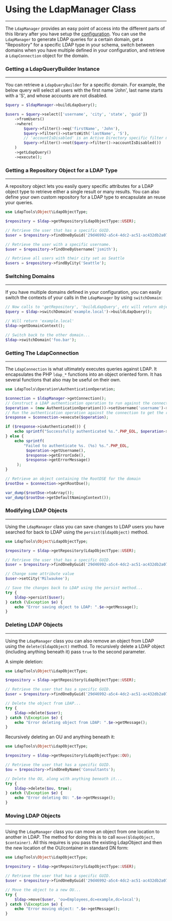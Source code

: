 # Using the LdapManager Class
-----------------------------

The `LdapManager` provides an easy point of access into the different parts of this library after you have setup the
[configuration](../reference/Main-Configuration.md). You can use the `LdapManager` to generate LDAP queries for a
certain domain, get a "Repository" for a specific LDAP type in your schema, switch between domains when you have 
multiple defined in your configuration, and retrieve a `LdapConnection` object for the domain.

### Getting a LdapQueryBuilder Instance
---------------------------------------

You can retrieve a `LdapQueryBuilder` for a specific domain. For example, the below query will select all users with 
the first name 'John', last name starts with a 'S', and whose accounts are not disabled.

```php
$query = $ldapManager->buildLdapQuery();

$users = $query->select(['username', 'city', 'state', 'guid'])
    ->fromUsers()
    ->where(
        $query->filter()->eq('firstName', 'John'),
        $query->filter()->startsWith('lastName', 'S'),
        // 'accountIsDisabled' is an Active Directory specific filter method. Negate a statement using 'not'.
        $query->filter()->not($query->filter()->accountIsDisabled())
    )
    ->getLdapQuery()
    ->execute();
```

### Getting a Repository Object for a LDAP Type
-----------------------------------------------

A repository object lets you easily query specific attributes for a LDAP object type to retrieve either a single result
or many results. You can also define your own custom repository for a LDAP type to encapsulate an reuse your queries.
 
```php
use LdapTools\Object\LdapObjectType;

$repository = $ldap->getRepository(LdapObjectType::USER);

// Retrieve the user that has a specific GUID.
$user = $repository->findOneByGuid('29d46992-a5c4-4dc2-ac51-ac432db2a078');

// Retrieve the user with a specific username.
$user = $repository->findOneByUsername('jsmith');

// Retrieve all users with their city set as Seattle
$users = $repository->findByCity('Seattle');
```

### Switching Domains
---------------------

If you have multiple domains defined in your configuration, you can easily switch the contexts of your calls in the
`LdapManager` by using `switchDomain`:

```php
// Now calls to 'getRepository', 'buildLdapQuery', etc will return objects that execute in the context of this domain.
$query = $ldap->switchDomain('example.local')->buildLdapQuery();

// Will return 'example.local'
$ldap->getDomainContext();

// Switch back to the other domain...
$ldap->switchDomain('foo.bar');
```

### Getting The LdapConnection
------------------------------

The `LdapConnection` is what ultimately executes queries against LDAP. It encapsulates the PHP `ldap_*` functions into
an object oriented form. It has several functions that also may be useful on their own.
 
```php
use LdapTools\Operation\AuthenticationOperation;

$connection = $ldapManager->getConnection();
// Construct a LDAP authentication operation to run against the connection...
$operation = (new AuthenticationOperation())->setUsername('username')->setPassword('password');
// Run the authentication operation against the connection to get the response object...
$response = $connection->execute($operation);

if ($response->isAuthenticated()) {
    echo sprintf("Successfully authenticated %s.".PHP_EOL, $operation->getUsername());
} else {
    echo sprintf(
        "Failed to authenticate %s. (%s) %s.".PHP_EOL,
         $operation->getUsername(),
         $response->getErrorCode(),
         $response->getErrorMessage()
     );
}

// Retrieve an object containing the RootDSE for the domain
$rootDse = $connection->getRootDse();

var_dump($rootDse->toArray());
var_dump($rootDse->getDefaultNamingContext());
```

### Modifying LDAP Objects
--------------------------

Using the `LdapManager` class you can save changes to LDAP users you have searched for back to LDAP using the
`persist($ldapObject)` method.

```php
use LdapTools\Object\LdapObjectType;

$repository = $ldap->getRepository(LdapObjectType::USER);

// Retrieve the user that has a specific GUID.
$user = $repository->findOneByGuid('29d46992-a5c4-4dc2-ac51-ac432db2a078');

// Change some attribute value
$user->setCity('Milwaukee');

// Save the changes back to LDAP using the persist method...
try {
    $ldap->persist($user);
} catch (\Exception $e) {
    echo "Error saving object to LDAP: ".$e->getMessage();
}
```

### Deleting LDAP Objects
--------------------------

Using the `LdapManager` class you can also remove an object from LDAP using the `delete($ldapObject)` method. To 
recursively delete a LDAP object (including anything beneath it) pass `true` to the second parameter. 

A simple deletion:

```php
use LdapTools\Object\LdapObjectType;

$repository = $ldap->getRepository(LdapObjectType::USER);

// Retrieve the user that has a specific GUID.
$user = $repository->findOneByGuid('29d46992-a5c4-4dc2-ac51-ac432db2a078');

// Delete the object from LDAP...
try {
    $ldap->delete($user);
} catch (\Exception $e) {
    echo "Error deleting object from LDAP: ".$e->getMessage();
}
```

Recursively deleting an OU and anything beneath it:

```php
use LdapTools\Object\LdapObjectType;

$repository = $ldap->getRepository(LdapObjectType::OU);

// Retrieve the user that has a specific GUID.
$ou = $repository->findOneByName('Consultants');

// Delete the OU, along with anything beneath it...
try {
    $ldap->delete($ou, true);
} catch (\Exception $e) {
    echo "Error deleting OU: ".$e->getMessage();
}
```

### Moving LDAP Objects
-----------------------

Using the `LdapManager` class you can move an object from one location to another in LDAP. The method for doing this is 
to call `move($ldapObject, $container)`. All this requires is you pass the existing LdapObject and then the new location
of the OU/container in standard DN form:

```php
use LdapTools\Object\LdapObjectType;

$repository = $ldap->getRepository(LdapObjectType::USER);

// Retrieve the user that has a specific GUID.
$user = $repository->findOneByGuid('29d46992-a5c4-4dc2-ac51-ac432db2a078');

// Move the object to a new OU...
try {
    $ldap->move($user, 'ou=Employees,dc=example,dc=local');
} catch (\Exception $e) {
    echo "Error moving object: ".$e->getMessage();
}
```
